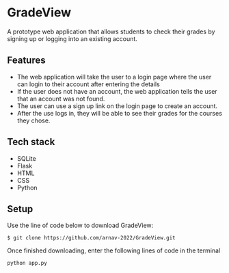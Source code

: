 # GradeView
A prototype web application that allows students to check their grades by signing up or logging into an existing account.
## Features
- The web application will take the user to a login page where the user can login to their account after entering the details
- If the user does not have an account, the web application tells the user that an account was not found. 
- The user can use a sign up link on the login page to create an account.
- After the use logs in, they will be able to see their grades for the courses they chose.

## Tech stack
- SQLite
- Flask 
- HTML
- CSS
- Python

## Setup
Use the line of code below to download GradeView:
```
$ git clone https://github.com/arnav-2022/GradeView.git
```

Once finished downloading, enter the following lines of code in the terminal
```sh
python app.py
```

